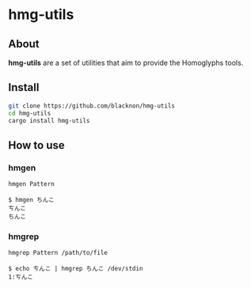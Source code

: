 hmg-utils
===

## About

**hmg-utils** are a set of utilities that aim to provide the Homoglyphs tools.

## Install

```bash
git clone https://github.com/blacknon/hmg-utils
cd hmg-utils
cargo install hmg-utils
```

## How to use

### hmgen

```bash
hmgen Pattern
```

```shell
$ hmgen ちんこ
ㄘんこ
ちんこ
```

### hmgrep

```bash
hmgrep Pattern /path/to/file
```

```shell
$ echo ㄘんこ | hmgrep ちんこ /dev/stdin
1:ㄘんこ
```
